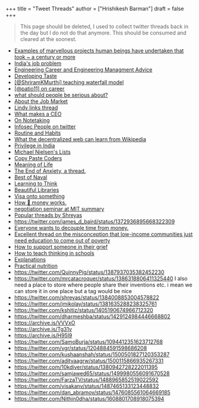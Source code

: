 +++
title = "Tweet Threads"
author = ["Hrishikesh Barman"]
draft = false
+++

> This page should be deleted, I used to collect twitter threads back in the day but I do not do that anymore. This should be consumed and cleared at the soonest.

-   [Examples of marvellous projects human beings have undertaken that took ~ a century or more](https://twitter.com/michael_nielsen/status/1224902391331319809)
-   [India's job problem](http://archive.is/HuXXW)
-   [Engineering Career and Engineering Managment Advice](https://twitter.com/NirantK/status/1234077539020050432)
-   [Developing Taste](https://twitter.com/visakanv/status/1088354634429677570)
-   [[@ShriramKMurthi] teaching waterfall model](https://twitter.com/ShriramKMurthi/status/1223053225705852929)
-   [[@patio11] on career](https://twitter.com/patio11/status/936615043126370306)
-   [what should people be serious about?](https://twitter.com/i/status/1093552400453885958)
-   [About the Job Market](https://twitter.com/avichal/status/1250906803849711616)
-   [Lindy links thread](https://twitter.com/KevinSimler/status/1171278541788348416)
-   [What makes a CEO](https://twitter.com/daveambrose/status/864476831306719232)
-   [On Notetaking](https://twitter.com/michael_nielsen/status/1098098218565390337)
-   [Infosec People on twitter](http://archive.is/QJSyS)
-   [Routine and Habits](http://archive.is/wip/pjtln)
-   [What the decentralized web can learn from Wikipedia](http://archive.is/koKQB)
-   [Privilege in India](http://archive.is/wIj1g)
-   [Michael Nielsen's Lists](https://twitter.com/michael_nielsen/status/1081070044648398848)
-   [Copy Paste Coders](http://archive.is/riX5l)
-   [Meaning of Life](http://archive.is/drXhc)
-   [The End of Anxiety, a thread.](http://archive.is/QG4dU)
-   [Best of Naval](https://twitter.com/elamje/status/1280714011990913024)
-   [Learning to Think](http://archive.is/q7ZAh)
-   [Beautiful Libraries](https://archive.is/o4K7c)
-   [Visa onto something](https://twitter.com/visakanv/status/1296877467940995073)
-   [How 💸 money works.](https://twitter.com/paraschopra/status/1346688696599252993)
-   [negotiation seminar at MIT summary](https://twitter.com/crystaljjlee/status/1358171293456035840)
-   [Popular threads by Shreyas](https://twitter.com/shreyas/status/1303150374124048386)
-   <https://twitter.com/james_d_baird/status/1372936895668322309>
-   [Everyone wants to decouple time from money.](https://archive.is/wip/pQEIm)
-   [Excellent thread on the misconception that low-income communities just need education to come out of poverty](https://archive.is/gUUSm)
-   [How to support someone in their grief](https://archive.is/73RF5)
-   [How to teach thinking in schools](https://archive.is/N8eAw)
-   [Explanations](https://twitter.com/james_d_baird/status/1381675761359273993)
-   [Practical nutrition](https://archive.is/7s8mU)
-   <https://twitter.com/QuinnyPig/status/1387937035382452230>
-   <https://twitter.com/mrcatacroquer/status/1386318806411325440> I also need a place to store where people share their inventions etc. i mean we can store it in one place but a tag would be nice
-   <https://twitter.com/shreyas/status/1384008853004578822>
-   <https://twitter.com/jmikolay/status/1381635288238325761>
-   <https://twitter.com/kshitiz/status/1405190674966712320>
-   <https://twitter.com/dharmeshba/status/1429124984446668802>
-   <https://archive.is/VVVxO>
-   <https://archive.is/Tg31v>
-   <https://archive.is/H95l9>
-   <https://twitter.com/SamoBurja/status/1094412351623712768>
-   <https://twitter.com/vgr/status/1204884591598686208>
-   <https://twitter.com/kushaanshah/status/1500501827120353287>
-   <https://twitter.com/adityaagrw/status/1500115866935267331>
-   <https://twitter.com/10kdiver/status/1380942728222011395>
-   <https://twitter.com/samjawed65/status/1499980556091670528>
-   <https://twitter.com/FarzaTV/status/1488965852519022592>
-   <https://twitter.com/visakanv/status/1487465133123448832>
-   <https://twitter.com/dan_abramov/status/1476085561064669185>
-   <https://twitter.com/Nithin0dha/status/1608801708918075394>
